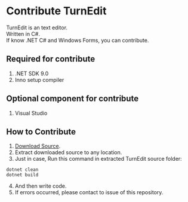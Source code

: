# Contribute TurnEdit
TurnEdit is an text editor.  
Written in C#.  
If know .NET C# and Windows Forms, you can contribute.
## Required for contribute
1. .NET SDK 9.0
2. Inno setup compiler
## Optional component for contribute
1. Visual Studio
## How to Contribute
1. [Download Source](https://github.com/suzuki3932/TurnEdit/releases/tag/1.0).
2. Extract downloaded source to any location.
3. Just in case, Run this command in extracted TurnEdit source folder:
```
dotnet clean
dotnet build
```
4. And then write code.
5. If errors occurred, please contact to issue of this repository.

